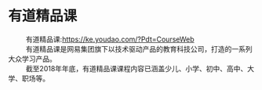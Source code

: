 # 有道精品课
 &emsp; &emsp; 有道精品课:https://ke.youdao.com/?Pdt=CourseWeb<br/>
 &emsp; &emsp; 有道精品课是网易集团旗下以技术驱动产品的教育科技公司，打造的一系列大众学习产品。<br/>
 &emsp; &emsp; 截至2018年年底，有道精品课课程内容已涵盖少儿、小学、初中、高中、大学、职场等。
